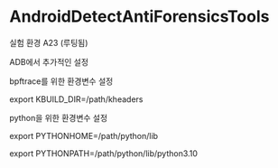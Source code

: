 # AndroidDetectAntiForensicsTools

실험 환경
A23 (루팅됨)

ADB에서 추가적인 설정

bpftrace를 위한 환경변수 설정

export KBUILD_DIR=/path/kheaders

python을 위한 환경변수 설정

export PYTHONHOME=/path/python/lib

export PYTHONPATH=/path/python/lib/python3.10
